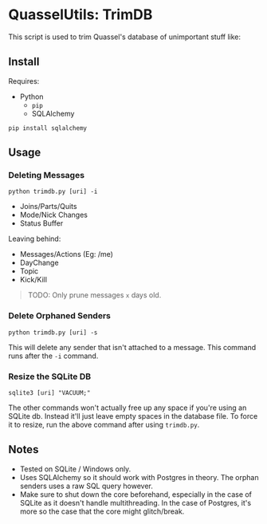 # QuasselUtils: TrimDB

This script is used to trim Quassel's database of unimportant stuff like:

## Install

Requires:

* Python
    * `pip`
    * SQLAlchemy

```
pip install sqlalchemy
```

## Usage

### Deleting Messages

`python trimdb.py [uri] -i`

* Joins/Parts/Quits
* Mode/Nick Changes
* Status Buffer

Leaving behind:

* Messages/Actions (Eg: /me)
* DayChange
* Topic
* Kick/Kill

> TODO: Only prune messages `x` days old.

### Delete Orphaned Senders

`python trimdb.py [uri] -s`

This will delete any sender that isn't attached to a message. This command runs after the `-i` command.

### Resize the SQLite DB

`sqlite3 [uri] "VACUUM;"`

The other commands won't actually free up any space if you're using an SQLite db. Instead it'll just leave empty spaces in the database file. To force it to resize, run the above command after using `trimdb.py`.

## Notes

* Tested on SQLite / Windows only.
* Uses SQLAlchemy so it should work with Postgres in theory. The orphan senders uses a raw SQL query however.
* Make sure to shut down the core beforehand, especially in the case of SQLite as it doesn't handle multithreading. In the case of Postgres, it's more so the case that the core might glitch/break.
